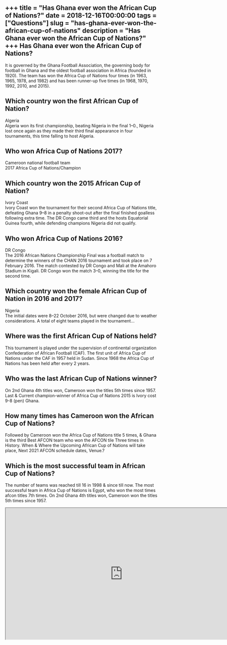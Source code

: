 +++
title = "Has Ghana ever won the African Cup of Nations?"
date = 2018-12-16T00:00:00
tags = ["Questions"]
slug = "has-ghana-ever-won-the-african-cup-of-nations"
description = "Has Ghana ever won the African Cup of Nations?"
+++
Has Ghana ever won the African Cup of Nations?
----------------------------------------------

It is governed by the Ghana Football Association, the governing body for football in Ghana and the oldest football association in Africa (founded in 1920). The team has won the Africa Cup of Nations four times (in 1963, 1965, 1978, and 1982) and has been runner-up five times (in 1968, 1970, 1992, 2010, and 2015).

Which country won the first African Cup of Nation?
--------------------------------------------------

Algeria  
Algeria won its first championship, beating Nigeria in the final 1–0., Nigeria lost once again as they made their third final appearance in four tournaments, this time falling to host Algeria.

Who won Africa Cup of Nations 2017?
-----------------------------------

Cameroon national football team  
2017 Africa Cup of Nations/Champion

Which country won the 2015 African Cup of Nation?
-------------------------------------------------

Ivory Coast  
Ivory Coast won the tournament for their second Africa Cup of Nations title, defeating Ghana 9–8 in a penalty shoot-out after the final finished goalless following extra time. The DR Congo came third and the hosts Equatorial Guinea fourth, while defending champions Nigeria did not qualify.

Who won Africa Cup of Nations 2016?
-----------------------------------

DR Congo  
The 2016 African Nations Championship Final was a football match to determine the winners of the CHAN 2016 tournament and took place on 7 February 2016. The match contested by DR Congo and Mali at the Amahoro Stadium in Kigali. DR Congo won the match 3–0, winning the title for the second time.

Which country won the female African Cup of Nation in 2016 and 2017?
--------------------------------------------------------------------

Nigeria  
The initial dates were 8–22 October 2016, but were changed due to weather considerations. A total of eight teams played in the tournament…

Where was the first African Cup of Nations held?
------------------------------------------------

This tournament is played under the supervision of continental organization Confederation of African Football (CAF). The first unit of Africa Cup of Nations under the CAF in 1957 held in Sudan. Since 1968 the Africa Cup of Nations has been held after every 2 years.

Who was the last African Cup of Nations winner?
-----------------------------------------------

On 2nd Ghana 4th titles won, Cameroon won the titles 5th times since 1957. Last &amp; Current champion-winner of Africa Cup of Nations 2015 is Ivory cost 9-8 (pen) Ghana.

How many times has Cameroon won the African Cup of Nations?
-----------------------------------------------------------

Followed by Cameroon won the Africa Cup of Nations title 5 times, &amp; Ghana is the third Best AFCON team who won the AFCON tile Three times in History. When &amp; Where the Upcoming African Cup of Nations will take place, Next 2021 AFCON schedule dates, Venue.?

Which is the most successful team in African Cup of Nations?
------------------------------------------------------------

The number of teams was reached till 16 in 1998 &amp; since till now. The most successful team in Africa Cup of Nations is Egypt, who won the most times afcon titles 7th times. On 2nd Ghana 4th titles won, Cameroon won the titles 5th times since 1957.

<iframe allow="accelerometer; autoplay; clipboard-write; encrypted-media; gyroscope; picture-in-picture" allowfullscreen="" class="__youtube_prefs__  epyt-is-override  no-lazyload" data-no-lazy="1" data-origheight="433" data-origwidth="770" data-skipgform_ajax_framebjll="" height="433" id="_ytid_53659" loading="lazy" src="https://www.youtube.com/embed/l3G0IG8-RE8?enablejsapi=1&autoplay=0&cc_load_policy=0&cc_lang_pref=&iv_load_policy=1&loop=0&modestbranding=0&rel=1&fs=1&playsinline=0&autohide=2&theme=dark&color=red&controls=1&" title="YouTube player" width="770"></iframe>